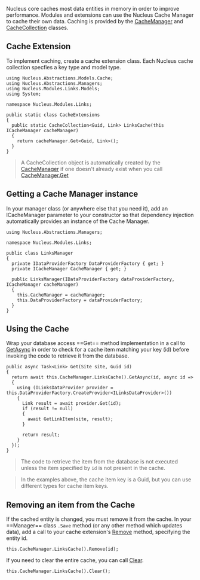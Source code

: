 Nucleus core caches most data entities in memory in order to improve performance.  Modules and extensions can use the Nucleus Cache Manager to cache their own
data.  Caching is provided by the [CacheManager](/api-documentation/Nucleus.Abstractions.Managers.ICacheManager) 
and [CacheCollection](/api-documentation/Nucleus.Abstractions.Models.Cache.CacheCollectionT0T1) 
classes.


## Cache Extension
To implement caching, create a cache extension class.  Each Nucleus cache collection specfies a key type and model type.  

```
using Nucleus.Abstractions.Models.Cache;
using Nucleus.Abstractions.Managers;
using Nucleus.Modules.Links.Models;
using System;

namespace Nucleus.Modules.Links;

public static class CacheExtensions
{
  public static CacheCollection<Guid, Link> LinksCache(this ICacheManager cacheManager)
  {
    return cacheManager.Get<Guid, Link>();
  }
}
```

> A CacheCollection object is automatically created by the [CacheManager](/api-documentation/Nucleus.Abstractions.Managers.ICacheManager)
if one doesn't already exist when you call [CacheManager.Get](/api-documentation/Nucleus.Abstractions.Managers.ICacheManager/#GetKeyTModel)

## Getting a Cache Manager instance
In your manager class (or anywhere else that you need it), add an ICacheManager parameter to your constructor so that 
dependency injection automatically provides an instance of the Cache Manager.

```
using Nucleus.Abstractions.Managers;

namespace Nucleus.Modules.Links;

public class LinksManager
{
  private IDataProviderFactory DataProviderFactory { get; }
  private ICacheManager CacheManager { get; }
    
  public LinksManager(IDataProviderFactory dataProviderFactory, ICacheManager cacheManager)
  {
    this.CacheManager = cacheManager;
    this.DataProviderFactory = dataProviderFactory;
  }
}
```

## Using the Cache
Wrap your database access ==Get== method implementation in a call to [GetAsync](/api-documentation/Nucleus.Abstractions.Models.Cache.CacheCollectionT0T1/#GetAsync(TKeyTKey))
in order to check for a cache item matching your key (id) before invoking the code to retrieve it from the database.
```
public async Task<Link> Get(Site site, Guid id)
{
  return await this.CacheManager.LinksCache().GetAsync(id, async id =>
  {
    using (ILinksDataProvider provider = this.DataProviderFactory.CreateProvider<ILinksDataProvider>())
    {
      Link result = await provider.Get(id);
      if (result != null)
      {
        await GetLinkItem(site, result);
      }

      return result;
    }
  });
}
```

> The code to retrieve the item from the database is not executed unless the item specified by `id` is not present in the cache.

> In the examples above, the cache item key is a Guid, but you can use different types for cache item keys.

## Removing an item from the Cache
If the cached entity is changed, you must remove it from the cache.  In your ==Manager== class `.Save` method (or any other method which 
updates data), add a call to your cache extension's [Remove](/api-documentation/Nucleus.Abstractions.Models.Cache.CacheCollectionT0T1/#Remove(TKey))
method, specifying the entity id.

```
this.CacheManager.LinksCache().Remove(id);
```

If you need to clear the entire cache, you can call [Clear](/api-documentation/Nucleus.Abstractions.Models.Cache.CacheCollectionT0T1/#Clear).

```
this.CacheManager.LinksCache().Clear();
```


